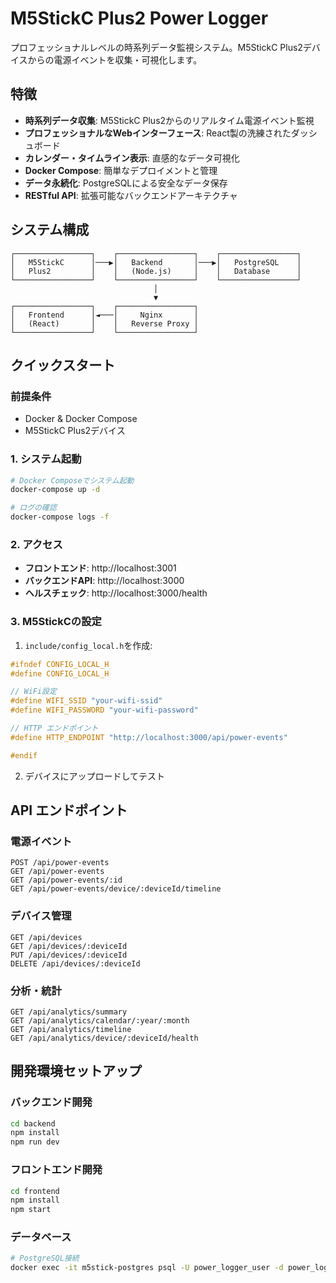 # M5StickC Plus2 Power Logger

プロフェッショナルレベルの時系列データ監視システム。M5StickC Plus2デバイスからの電源イベントを収集・可視化します。

## 特徴

- **時系列データ収集**: M5StickC Plus2からのリアルタイム電源イベント監視
- **プロフェッショナルなWebインターフェース**: React製の洗練されたダッシュボード
- **カレンダー・タイムライン表示**: 直感的なデータ可視化
- **Docker Compose**: 簡単なデプロイメントと管理
- **データ永続化**: PostgreSQLによる安全なデータ保存
- **RESTful API**: 拡張可能なバックエンドアーキテクチャ

## システム構成

```
┌─────────────────┐    ┌─────────────────┐    ┌─────────────────┐
│   M5StickC      │───▶│   Backend       │───▶│   PostgreSQL    │
│   Plus2         │    │   (Node.js)     │    │   Database      │
└─────────────────┘    └─────────────────┘    └─────────────────┘
                                │
                                ▼
┌─────────────────┐    ┌─────────────────┐
│   Frontend      │◄───│     Nginx       │
│   (React)       │    │   Reverse Proxy │
└─────────────────┘    └─────────────────┘
```

## クイックスタート

### 前提条件

- Docker & Docker Compose
- M5StickC Plus2デバイス

### 1. システム起動

```bash
# Docker Composeでシステム起動
docker-compose up -d

# ログの確認
docker-compose logs -f
```

### 2. アクセス

- **フロントエンド**: http://localhost:3001
- **バックエンドAPI**: http://localhost:3000
- **ヘルスチェック**: http://localhost:3000/health

### 3. M5StickCの設定

1. `include/config_local.h`を作成:

```cpp
#ifndef CONFIG_LOCAL_H
#define CONFIG_LOCAL_H

// WiFi設定
#define WIFI_SSID "your-wifi-ssid"
#define WIFI_PASSWORD "your-wifi-password"

// HTTP エンドポイント
#define HTTP_ENDPOINT "http://localhost:3000/api/power-events"

#endif
```

2. デバイスにアップロードしてテスト

## API エンドポイント

### 電源イベント

```http
POST /api/power-events
GET /api/power-events
GET /api/power-events/:id
GET /api/power-events/device/:deviceId/timeline
```

### デバイス管理

```http
GET /api/devices
GET /api/devices/:deviceId
PUT /api/devices/:deviceId
DELETE /api/devices/:deviceId
```

### 分析・統計

```http
GET /api/analytics/summary
GET /api/analytics/calendar/:year/:month
GET /api/analytics/timeline
GET /api/analytics/device/:deviceId/health
```

## 開発環境セットアップ

### バックエンド開発

```bash
cd backend
npm install
npm run dev
```

### フロントエンド開発

```bash
cd frontend
npm install
npm start
```

### データベース

```bash
# PostgreSQL接続
docker exec -it m5stick-postgres psql -U power_logger_user -d power_logger
```